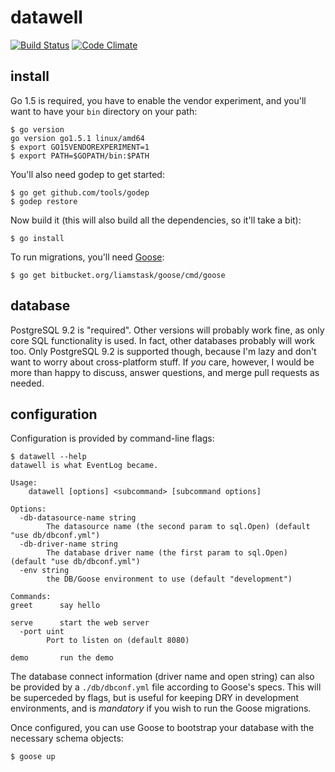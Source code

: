 # datawell

[![Build Status](https://travis-ci.org/folded-ear/datawell.svg)](https://travis-ci.org/folded-ear/datawell)
[![Code Climate](https://codeclimate.com/github/folded-ear/datawell/badges/gpa.svg)](https://codeclimate.com/github/folded-ear/datawell)

## install

Go 1.5 is required, you have to enable the vendor experiment, and you'll want
to have your `bin` directory on your path:

    $ go version
    go version go1.5.1 linux/amd64
    $ export GO15VENDOREXPERIMENT=1
    $ export PATH=$GOPATH/bin:$PATH

You'll also need godep to get started:

    $ go get github.com/tools/godep
    $ godep restore

Now build it (this will also build all the dependencies, so it'll take a bit):
    
    $ go install

To run migrations, you'll need [Goose](https://bitbucket.org/liamstask/goose/):

    $ go get bitbucket.org/liamstask/goose/cmd/goose

## database

PostgreSQL 9.2 is "required". Other versions will probably work fine, as only
core SQL functionality is used. In fact, other databases probably will work
too. Only PostgreSQL 9.2 is supported though, because I'm lazy and don't want
to worry about cross-platform stuff.  If _you_ care, however, I would be more
than happy to discuss, answer questions, and merge pull requests as needed.
    
## configuration

Configuration is provided by command-line flags:

    $ datawell --help
    datawell is what EventLog became.
    
    Usage:
        datawell [options] <subcommand> [subcommand options]
    
    Options:
      -db-datasource-name string
            The datasource name (the second param to sql.Open) (default "use db/dbconf.yml")
      -db-driver-name string
            The database driver name (the first param to sql.Open) (default "use db/dbconf.yml")
      -env string
            the DB/Goose environment to use (default "development")
    
    Commands:
    greet      say hello
    
    serve      start the web server
      -port uint
            Port to listen on (default 8080)
    
    demo       run the demo

The database connect information (driver name and open string) can also be
provided by a `./db/dbconf.yml` file according to Goose's specs.  This will be
superceded by flags, but is useful for keeping DRY in development environments,
and is _mandatory_ if you wish to run the Goose migrations.

Once configured, you can use Goose to bootstrap your database with the
necessary schema objects:

    $ goose up
